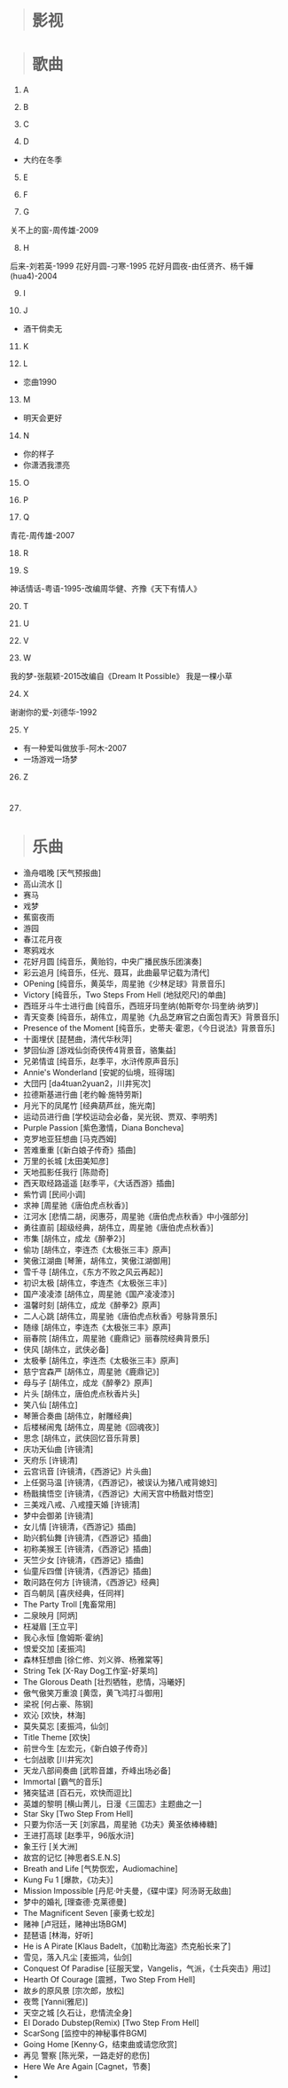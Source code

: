 > # 影视


> # 歌曲

1. A




2. B




3. C




4. D

* 大约在冬季

5. E




6. F




7. G

关不上的窗-周传雄-2009


8. H

后来-刘若英-1999
花好月圆-刁寒-1995
花好月圆夜-由任贤齐、杨千嬅(hua4)-2004


9. I




10. J

* 酒干倘卖无


11. K




12. L

* 恋曲1990 



13. M

* 明天会更好


14. N

* 你的样子
* 你潇洒我漂亮




15. O




16. P




17. Q

青花-周传雄-2007


18. R




19. S

神话情话-粤语-1995-改编周华健、齐豫《天下有情人》


20. T




21. U




22. V




23. W

我的梦-张靓颖-2015改编自《Dream It Possible》
我是一棵小草


24. X

谢谢你的爱-刘德华-1992


25. Y

* 有一种爱叫做放手-阿木-2007
* 一场游戏一场梦


26. Z




27. #


> # 乐曲

* 渔舟唱晚 [天气预报曲]
* 高山流水 []
* 赛马
* 戏梦
* 蕉窗夜雨
* 游园
* 春江花月夜
* 寒鸦戏水
* 花好月圆 [纯音乐，黄贻钧，中央广播民族乐团演奏]
* 彩云追月 [纯音乐，任光、聂耳，此曲最早记载为清代]
* OPening [纯音乐，黄英华，周星驰《少林足球》背景音乐]
* Victory [纯音乐，Two Steps From Hell (地狱咫尺)的单曲]
* 西班牙斗牛士进行曲 [纯音乐，西班牙玛奎纳(帕斯夸尔·玛奎纳·纳罗)]
* 青天变奏 [纯音乐，胡伟立，周星驰《九品芝麻官之白面包青天》背景音乐]
* Presence of the Moment [纯音乐，史蒂夫·霍恩，《今日说法》背景音乐]
* 十面埋伏 [琵琶曲，清代华秋萍]
* 梦回仙游 [游戏仙剑奇侠传4背景音，骆集益]
* 兄弟情谊 [纯音乐，赵季平，水浒传原声音乐]
* Annie's Wonderland [安妮的仙境，班得瑞]
* 大団円 [da4tuan2yuan2，川井宪次]
* 拉德斯基进行曲 [老约翰·施特劳斯]
* 月光下的凤尾竹 [经典葫芦丝，施光南]
* 运动员进行曲 [学校运动会必备，吴光锐、贾双、李明秀]
* Purple Passion [紫色激情，Diana Boncheva]
* 克罗地亚狂想曲 [马克西姆]
* 苦难重重 [《新白娘子传奇》插曲]
* 万里的长城 [太田美知彦]
* 天地孤影任我行 [陈勋奇]
* 西天取经路遥遥 [赵季平，《大话西游》插曲]
* 紫竹调 [民间小调]
* 求神 [周星驰《唐伯虎点秋香》]
* 江河水 [悲情二胡，闵惠芬，周星驰《唐伯虎点秋香》中小强部分]
* 勇往直前 [超级经典，胡伟立，周星驰《唐伯虎点秋香》]
* 市集 [胡伟立，成龙《醉拳2》]
* 偷功 [胡伟立，李连杰《太极张三丰》原声]
* 笑傲江湖曲 [琴箫，胡伟立，笑傲江湖御用]
* 雪千寻 [胡伟立，《东方不败之风云再起》]
* 初识太极 [胡伟立，李连杰《太极张三丰》]
* 国产凌凌漆 [胡伟立，周星驰《国产凌凌漆》]
* 温馨时刻 [胡伟立，成龙《醉拳2》原声]
* 二人心跳 [胡伟立，周星驰《唐伯虎点秋香》号脉背景乐]
* 随缘 [胡伟立，李连杰《太极张三丰》原声]
* 丽春院 [胡伟立，周星驰《鹿鼎记》丽春院经典背景乐]
* 侠风 [胡伟立，武侠必备]
* 太极拳 [胡伟立，李连杰《太极张三丰》原声]
* 慈宁宫森严 [胡伟立，周星驰《鹿鼎记》]
* 母与子 [胡伟立，成龙《醉拳2》原声]
* 片头 [胡伟立，唐伯虎点秋香片头]
* 笑八仙 [胡伟立]
* 琴箫合奏曲 [胡伟立，射雕经典]
* 后楼梯闹鬼 [胡伟立，周星驰《回魂夜》]
* 思念 [胡伟立，武侠回忆音乐背景]
* 庆功天仙曲 [许镜清]
* 天府乐 [许镜清]
* 云宫讯音 [许镜清，《西游记》片头曲]
* 上任弼马温 [许镜清，《西游记》，被误认为猪八戒背媳妇]
* 杨戬擒悟空 [许镜清，《西游记》大闹天宫中杨戬对悟空]
* 三美戏八戒、八戒撞天婚 [许镜清]
* 梦中会御弟 [许镜清]
* 女儿情 [许镜清，《西游记》插曲]
* 助兴鹤仙舞 [许镜清，《西游记》插曲]
* 初称美猴王 [许镜清，《西游记》插曲]
* 天竺少女  [许镜清，《西游记》插曲]
* 仙童斥四僧  [许镜清，《西游记》插曲]
* 敢问路在何方 [许镜清，《西游记》经典] 
* 百鸟朝凤 [喜庆经典，任同祥]
* The Party Troll [鬼畜常用]
* 二泉映月 [阿炳]
* 枉凝眉 [王立平]
* 我心永恒 [詹姆斯·霍纳]
* 恨爱交加 [麦振鸿]
* 森林狂想曲 [徐仁修、刘义骅、杨雅棠等]
* String Tek [X-Ray Dog工作室-好莱坞]
* The Glorous Death [壮烈牺牲，悲情，冯曦妤]
* 傲气傲笑万重浪 [黄霑，黄飞鸿打斗御用]
* 梁祝 [何占豪、陈钢]
* 欢沁 [欢快，林海]
* 莫失莫忘 [麦振鸿，仙剑]
* Title Theme [欢快]
* 前世今生 [左宏元，《新白娘子传奇》]
* 七剑战歌 [川井宪次]
* 天龙八部间奏曲 [武聆音雄，乔峰出场必备]
* Immortal [霸气的音乐]
* 猪突猛进 [百石元，欢快而逗比]
* 英雄的黎明 [横山菁儿，日漫《三国志》主题曲之一]
* Star Sky [Two Step From Hell]
* 只要为你活一天 [刘家昌，周星驰《功夫》黄圣依棒棒糖]
* 王进打高球 [赵季平，96版水浒]
* 象王行 [关大洲]
* 故宫的记忆 [神思者S.E.N.S]
* Breath and Life [气势恢宏，Audiomachine]
* Kung Fu 1 [爆款，《功夫》]
* Mission Impossible [丹尼·叶夫曼，《碟中谍》阿汤哥无敌曲]
* 梦中的婚礼 [理查德·克莱德曼]
* The Magnificent Seven [豪勇七蛟龙]
* 赌神 [卢冠廷，赌神出场BGM]
* 琵琶语 [林海，好听]
* He is A Pirate [Klaus Badelt，《加勒比海盗》杰克船长来了]
* 雪见，落入凡尘 [麦振鸿，仙剑]
* Conquest Of Paradise [征服天堂，Vangelis，气派，《士兵突击》用过]
* Hearth Of Courage [震撼，Two Step From Hell]
* 故乡的原风景 [宗次郎，放松]
* 夜莺 [Yanni(雅尼)]
* 天空之城 [久石让，悲情流全身]
* EI Dorado Dubstep(Remix) [Two Step From Hell]
* ScarSong [监控中的神秘事件BGM]
* Going Home [Kenny·G，结束曲或请您欣赏]
* 再见 警察 [陈光荣，一路走好的悲伤]
* Here We Are Again [Cagnet，节奏]
* 